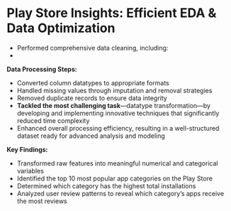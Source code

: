 # Play Store Insights: Efficient EDA & Data Optimization


* Performed comprehensive data cleaning, including:
* 
**Data Processing Steps:**

* Converted column datatypes to appropriate formats
* Handled missing values through imputation and removal strategies
* Removed duplicate records to ensure data integrity
* **Tackled the most challenging task**—datatype transformation—by developing and implementing innovative techniques that significantly reduced time complexity
* Enhanced overall processing efficiency, resulting in a well-structured dataset ready for advanced analysis and modeling

**Key Findings:**

* Transformed raw features into meaningful numerical and categorical variables
* Identified the top 10 most popular app categories on the Play Store
* Determined which category has the highest total installations
* Analyzed user review patterns to reveal which category’s apps receive the most reviews


